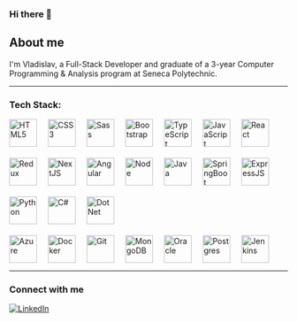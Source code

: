 

<!--
**vyatsenk0/vyatsenk0** is a ✨ _special_ ✨ repository because its `README.md` (this file) appears on your GitHub profile.
-->

### Hi there 👋


## About me
I'm Vladislav, a Full-Stack Developer and graduate of a 3-year Computer Programming & Analysis program at Seneca Polytechnic.

<hr>

<h3> Tech Stack: </h3> 

<div style="display: flex; align-items: center; gap: 20px; flex-wrap: wrap;">
  <img src="https://upload.wikimedia.org/wikipedia/commons/thumb/6/61/HTML5_logo_and_wordmark.svg/195px-HTML5_logo_and_wordmark.svg.png" alt="HTML5" height="50" />
  <img src="https://profilinator.rishav.dev/skills-assets/css3-original-wordmark.svg" alt="CSS3" height="50" />
  <img src="https://profilinator.rishav.dev/skills-assets/sass-original.svg" alt="Sass" height="50" />
  <img src="https://profilinator.rishav.dev/skills-assets/bootstrap-plain.svg" alt="Bootstrap" height="50" />
  <img src="https://profilinator.rishav.dev/skills-assets/typescript-original.svg" alt="TypeScript" height="50" />
  <img src="https://profilinator.rishav.dev/skills-assets/javascript-original.svg" alt="JavaScript" height="50" />
  <img src="https://profilinator.rishav.dev/skills-assets/react-original-wordmark.svg" alt="React" height="50" />
  <img src="https://profilinator.rishav.dev/skills-assets/redux-original.svg" alt="Redux" height="50" />
  <img src="https://profilinator.rishav.dev/skills-assets/nextjs.png" alt="NextJS" height="50" />
  <img src="https://profilinator.rishav.dev/skills-assets/angularjs-original.svg" alt="Angular" height="50" />
  <img src="https://profilinator.rishav.dev/skills-assets/nodejs-original-wordmark.svg" alt="Node" height="50" />
<!--   <img src="https://profilinator.rishav.dev/skills-assets/express-original-wordmark.svg" alt="Express" height="50" /> -->
  <img src="https://profilinator.rishav.dev/skills-assets/java-original-wordmark.svg" alt="Java" height="50" />
  <img src="https://img.icons8.com/?size=512&id=90519&format=png" alt="SpringBoot" height="50" />
  <img src="https://profilinator.rishav.dev/skills-assets/express-original-wordmark.svg" alt="ExpressJS" height="50" />
  <img src="https://profilinator.rishav.dev/skills-assets/python-original.svg" alt="Python" height="50" />
  <img src="https://profilinator.rishav.dev/skills-assets/csharp-original.svg" alt="C#" height="50" />
  <img src="https://profilinator.rishav.dev/skills-assets/dot-net-original-wordmark.svg" alt="DotNet" height="50" />
</div>


  
 

<div style="display: flex; align-items: center; gap: 20px; margin-top: 20px;">
  <img src="https://profilinator.rishav.dev/skills-assets/microsoft_azure-icon.svg" alt="Azure" height="50" />
  <img src="https://profilinator.rishav.dev/skills-assets/docker-original-wordmark.svg" alt="Docker" height="50" />
  <img src="https://profilinator.rishav.dev/skills-assets/git-scm-icon.svg" alt="Git" height="50" />
  <img src="https://profilinator.rishav.dev/skills-assets/mongodb-original-wordmark.svg" alt="MongoDB" height="50" />
  <img src="https://profilinator.rishav.dev/skills-assets/oracle-original.svg" alt="Oracle" height="50" />
  <img src="https://profilinator.rishav.dev/skills-assets/postgresql-original-wordmark.svg" alt="Postgres" height="50" />
  <img src="https://profilinator.rishav.dev/skills-assets/jenkins-icon.svg" alt="Jenkins" height="50" />
</div>
    
  
<hr>



<h3> Connect with me </h3> 
<a href="https://www.linkedin.com/in/vladislav-yatsenko/" target="_blank">
  <img src="https://img.shields.io/badge/linkedin-%231E77B5.svg?&style=for-the-badge&logo=linkedin&logoColor=white" alt="LinkedIn">
</a>

<!-- Github Stats -->





